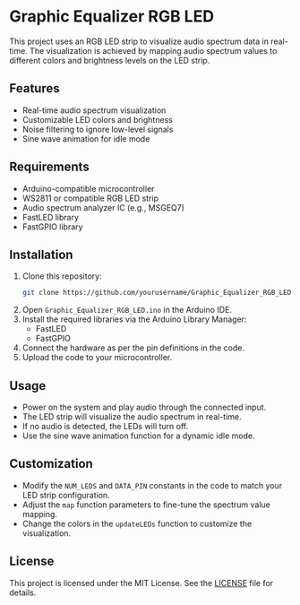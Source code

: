 # Graphic Equalizer RGB LED

This project uses an RGB LED strip to visualize audio spectrum data in real-time. The visualization is achieved by mapping audio spectrum values to different colors and brightness levels on the LED strip.

## Features
- Real-time audio spectrum visualization
- Customizable LED colors and brightness
- Noise filtering to ignore low-level signals
- Sine wave animation for idle mode

## Requirements
- Arduino-compatible microcontroller
- WS2811 or compatible RGB LED strip
- Audio spectrum analyzer IC (e.g., MSGEQ7)
- FastLED library
- FastGPIO library

## Installation
1. Clone this repository:
   ```bash
   git clone https://github.com/yourusername/Graphic_Equalizer_RGB_LED.git
   ```
2. Open `Graphic_Equalizer_RGB_LED.ino` in the Arduino IDE.
3. Install the required libraries via the Arduino Library Manager:
   - FastLED
   - FastGPIO
4. Connect the hardware as per the pin definitions in the code.
5. Upload the code to your microcontroller.

## Usage
- Power on the system and play audio through the connected input.
- The LED strip will visualize the audio spectrum in real-time.
- If no audio is detected, the LEDs will turn off.
- Use the sine wave animation function for a dynamic idle mode.

## Customization
- Modify the `NUM_LEDS` and `DATA_PIN` constants in the code to match your LED strip configuration.
- Adjust the `map` function parameters to fine-tune the spectrum value mapping.
- Change the colors in the `updateLEDs` function to customize the visualization.

## License
This project is licensed under the MIT License. See the [LICENSE](LICENSE) file for details.
